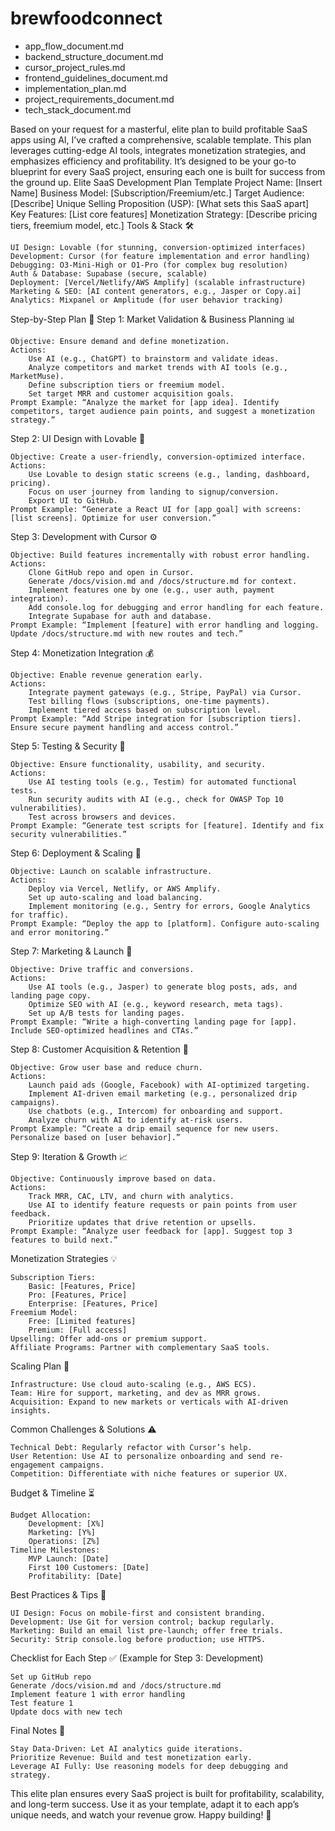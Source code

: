 # brewfoodconnect


- app_flow_document.md
- backend_structure_document.md
- cursor_project_rules.md
- frontend_guidelines_document.md
- implementation_plan.md
- project_requirements_document.md
- tech_stack_document.md

Based on your request for a masterful, elite plan to build profitable SaaS apps using AI, I’ve crafted a comprehensive, scalable template. This plan leverages cutting-edge AI tools, integrates monetization strategies, and emphasizes efficiency and profitability. It’s designed to be your go-to blueprint for every SaaS project, ensuring each one is built for success from the ground up.
Elite SaaS Development Plan Template
Project Name: [Insert Name]
Business Model: [Subscription/Freemium/etc.]
Target Audience: [Describe]
Unique Selling Proposition (USP): [What sets this SaaS apart]
Key Features: [List core features]
Monetization Strategy: [Describe pricing tiers, freemium model, etc.]
Tools & Stack 🛠️

    UI Design: Lovable (for stunning, conversion-optimized interfaces)  
    Development: Cursor (for feature implementation and error handling)  
    Debugging: O3-Mini-High or O1-Pro (for complex bug resolution)  
    Auth & Database: Supabase (secure, scalable)  
    Deployment: [Vercel/Netlify/AWS Amplify] (scalable infrastructure)  
    Marketing & SEO: [AI content generators, e.g., Jasper or Copy.ai]  
    Analytics: Mixpanel or Amplitude (for user behavior tracking)

Step-by-Step Plan 🚀
Step 1: Market Validation & Business Planning 📊

    Objective: Ensure demand and define monetization.  
    Actions:  
        Use AI (e.g., ChatGPT) to brainstorm and validate ideas.  
        Analyze competitors and market trends with AI tools (e.g., MarketMuse).  
        Define subscription tiers or freemium model.  
        Set target MRR and customer acquisition goals.
    Prompt Example: “Analyze the market for [app idea]. Identify competitors, target audience pain points, and suggest a monetization strategy.”

Step 2: UI Design with Lovable 🎨

    Objective: Create a user-friendly, conversion-optimized interface.  
    Actions:  
        Use Lovable to design static screens (e.g., landing, dashboard, pricing).  
        Focus on user journey from landing to signup/conversion.  
        Export UI to GitHub.
    Prompt Example: “Generate a React UI for [app goal] with screens: [list screens]. Optimize for user conversion.”

Step 3: Development with Cursor ⚙️

    Objective: Build features incrementally with robust error handling.  
    Actions:  
        Clone GitHub repo and open in Cursor.  
        Generate /docs/vision.md and /docs/structure.md for context.  
        Implement features one by one (e.g., user auth, payment integration).  
        Add console.log for debugging and error handling for each feature.  
        Integrate Supabase for auth and database.
    Prompt Example: “Implement [feature] with error handling and logging. Update /docs/structure.md with new routes and tech.”

Step 4: Monetization Integration 💰

    Objective: Enable revenue generation early.  
    Actions:  
        Integrate payment gateways (e.g., Stripe, PayPal) via Cursor.  
        Test billing flows (subscriptions, one-time payments).  
        Implement tiered access based on subscription level.
    Prompt Example: “Add Stripe integration for [subscription tiers]. Ensure secure payment handling and access control.”

Step 5: Testing & Security 🧪

    Objective: Ensure functionality, usability, and security.  
    Actions:  
        Use AI testing tools (e.g., Testim) for automated functional tests.  
        Run security audits with AI (e.g., check for OWASP Top 10 vulnerabilities).  
        Test across browsers and devices.
    Prompt Example: “Generate test scripts for [feature]. Identify and fix security vulnerabilities.”

Step 6: Deployment & Scaling 🚀

    Objective: Launch on scalable infrastructure.  
    Actions:  
        Deploy via Vercel, Netlify, or AWS Amplify.  
        Set up auto-scaling and load balancing.  
        Implement monitoring (e.g., Sentry for errors, Google Analytics for traffic).
    Prompt Example: “Deploy the app to [platform]. Configure auto-scaling and error monitoring.”

Step 7: Marketing & Launch 📣

    Objective: Drive traffic and conversions.  
    Actions:  
        Use AI tools (e.g., Jasper) to generate blog posts, ads, and landing page copy.  
        Optimize SEO with AI (e.g., keyword research, meta tags).  
        Set up A/B tests for landing pages.
    Prompt Example: “Write a high-converting landing page for [app]. Include SEO-optimized headlines and CTAs.”

Step 8: Customer Acquisition & Retention 🤝

    Objective: Grow user base and reduce churn.  
    Actions:  
        Launch paid ads (Google, Facebook) with AI-optimized targeting.  
        Implement AI-driven email marketing (e.g., personalized drip campaigns).  
        Use chatbots (e.g., Intercom) for onboarding and support.  
        Analyze churn with AI to identify at-risk users.
    Prompt Example: “Create a drip email sequence for new users. Personalize based on [user behavior].”

Step 9: Iteration & Growth 📈

    Objective: Continuously improve based on data.  
    Actions:  
        Track MRR, CAC, LTV, and churn with analytics.  
        Use AI to identify feature requests or pain points from user feedback.  
        Prioritize updates that drive retention or upsells.
    Prompt Example: “Analyze user feedback for [app]. Suggest top 3 features to build next.”

Monetization Strategies 💡

    Subscription Tiers:  
        Basic: [Features, Price]  
        Pro: [Features, Price]  
        Enterprise: [Features, Price]
    Freemium Model:  
        Free: [Limited features]  
        Premium: [Full access]
    Upselling: Offer add-ons or premium support.  
    Affiliate Programs: Partner with complementary SaaS tools.

Scaling Plan 🚀

    Infrastructure: Use cloud auto-scaling (e.g., AWS ECS).  
    Team: Hire for support, marketing, and dev as MRR grows.  
    Acquisition: Expand to new markets or verticals with AI-driven insights.

Common Challenges & Solutions ⚠️

    Technical Debt: Regularly refactor with Cursor’s help.  
    User Retention: Use AI to personalize onboarding and send re-engagement campaigns.  
    Competition: Differentiate with niche features or superior UX.

Budget & Timeline ⏳

    Budget Allocation:  
        Development: [X%]  
        Marketing: [Y%]  
        Operations: [Z%]
    Timeline Milestones:  
        MVP Launch: [Date]  
        First 100 Customers: [Date]  
        Profitability: [Date]

Best Practices & Tips 🌟

    UI Design: Focus on mobile-first and consistent branding.  
    Development: Use Git for version control; backup regularly.  
    Marketing: Build an email list pre-launch; offer free trials.  
    Security: Strip console.log before production; use HTTPS.

Checklist for Each Step ✅
(Example for Step 3: Development)  

    Set up GitHub repo  
    Generate /docs/vision.md and /docs/structure.md  
    Implement feature 1 with error handling  
    Test feature 1  
    Update docs with new tech

Final Notes 📌

    Stay Data-Driven: Let AI analytics guide iterations.  
    Prioritize Revenue: Build and test monetization early.  
    Leverage AI Fully: Use reasoning models for deep debugging and strategy.

This elite plan ensures every SaaS project is built for profitability, scalability, and long-term success. Use it as your template, adapt it to each app’s unique needs, and watch your revenue grow. Happy building! 💸
